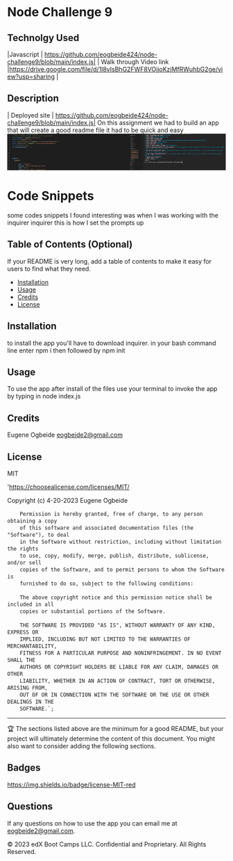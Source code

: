 


# Node Challenge 9
## Technolgy Used 
|Javascript  | https://github.com/eogbeide424/node-challenge9/blob/main/index.js| 
|
Walk through Video link |https://drive.google.com/file/d/1l8vIsBhG2FWF8VOjjoKzjMfRWuhbG2ge/view?usp=sharing | 

## Description
| Deployed site | https://github.com/eogbeide424/node-challenge9/blob/main/index.js|
 On this assignment we had to build an app that will create a good readme file it had to be quick and easy 
 ![screenshot](./asset/img/Screenshot%202023-04-20%20233546.png)

 # Code Snippets
 some codes snippets I found interesting was when I was working with the inquirer
 inquirer this is how I set the prompts up 
  <script>
  ```.prompt([
    {
        type: 'checkbox',
        message: 'What Technology you used',
        name: "tech",
        choices:[`CSS`,`HTML`,`Javascript`],
    }, 
    {
        name: 'email',
        message: "Enter email"```
        </script>


## Table of Contents (Optional)

If your README is very long, add a table of contents to make it easy for users to find what they need.

* [Installation](#installation)
* [Usage](#usage)
* [Credits](#credits)
* [License](#license)


## Installation

to install the app you'll have to download inquirer. in your bash command line enter npm i then followed by npm init


## Usage 

To use the app after install of the files use your terminal to invoke the app by typing in node index.js



## Credits

Eugene Ogbeide eogbeide2@gmail.com

## License

MIT

'https://choosealicense.com/licenses/MIT/

Copyright (c) 4-20-2023 Eugene Ogbeide 
        
        Permission is hereby granted, free of charge, to any person obtaining a copy
        of this software and associated documentation files (the "Software"), to deal
        in the Software without restriction, including without limitation the rights
        to use, copy, modify, merge, publish, distribute, sublicense, and/or sell
        copies of the Software, and to permit persons to whom the Software is
        furnished to do so, subject to the following conditions:
        
        The above copyright notice and this permission notice shall be included in all
        copies or substantial portions of the Software.
        
        THE SOFTWARE IS PROVIDED "AS IS", WITHOUT WARRANTY OF ANY KIND, EXPRESS OR
        IMPLIED, INCLUDING BUT NOT LIMITED TO THE WARRANTIES OF MERCHANTABILITY,
        FITNESS FOR A PARTICULAR PURPOSE AND NONINFRINGEMENT. IN NO EVENT SHALL THE
        AUTHORS OR COPYRIGHT HOLDERS BE LIABLE FOR ANY CLAIM, DAMAGES OR OTHER
        LIABILITY, WHETHER IN AN ACTION OF CONTRACT, TORT OR OTHERWISE, ARISING FROM,
        OUT OF OR IN CONNECTION WITH THE SOFTWARE OR THE USE OR OTHER DEALINGS IN THE
        SOFTWARE.`;



---

🏆 The sections listed above are the minimum for a good README, but your project will ultimately determine the content of this document. You might also want to consider adding the following sections.

## Badges


https://img.shields.io/badge/license-MIT-red

## Questions
If any questions on how to use the app you can email me at [eogbeide2@gmail.com](mailto:eogbeide@gmail.com).

© 2023 edX Boot Camps LLC. Confidential and Proprietary. All Rights Reserved.
